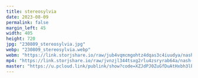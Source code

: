 ```yaml
---
title: stereosylvia
date: 2023-08-09
permalink: false
margin_left: 45
width: 405
height: 720
jpg: "230809_stereosylvia.jpg"
webp: "230809_stereosylvia.webp"
webm: "https://link.storjshare.io/raw/jub4vqmcmgohtz4dqas3c4iuudya/nash-video%2F230809%20stereosylvia.webm"
mp4: "https://link.storjshare.io/raw/jvnzjl344tsxg2rlu4zsryrab64a/nash-video%2F230809_stereosylvia.mp4"
master: "https://u.pcloud.link/publink/show?code=XZJdPJ0ZuGfDuAtHxbh3lbNDpryPdHRTgYzX"
---
```

